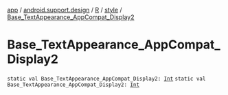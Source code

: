 [app](../../../index.md) / [android.support.design](../../index.md) / [R](../index.md) / [style](index.md) / [Base_TextAppearance_AppCompat_Display2](./-base_-text-appearance_-app-compat_-display2.md)

# Base_TextAppearance_AppCompat_Display2

`static val Base_TextAppearance_AppCompat_Display2: `[`Int`](https://kotlinlang.org/api/latest/jvm/stdlib/kotlin/-int/index.html)
`static val Base_TextAppearance_AppCompat_Display2: `[`Int`](https://kotlinlang.org/api/latest/jvm/stdlib/kotlin/-int/index.html)
